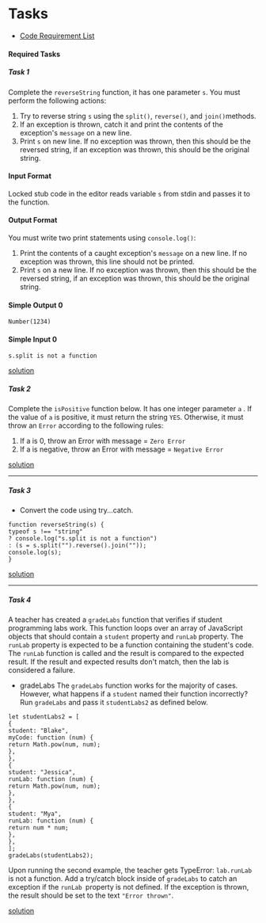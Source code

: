 # Tasks

- [Code Requirement List](https://docs.google.com/document/d/1ruDwdOAXNmJ1WVu5gevdJzh9nbjchpPxpOtAEBbqdrs/edit)

#### Required Tasks

##### Task 1

Complete the `reverseString` function, it has one parameter `s`. You must perform the following actions:

1. Try to reverse string `s` using the `split()`, `reverse()`, and `join()`methods.
2. If an exception is thrown, catch it and print the contents of the exception's `message` on a new line.
3. Print `s` on new line. If no exception was thrown, then this should be the reversed string, if an exception was thrown, this should be the original string.

#### Input Format

Locked stub code in the editor reads variable `s` from stdin and passes it to the function.

#### Output Format

You must write two print statements using `console.log()`:

1. Print the contents of a caught exception's `message` on a new line. If no exception was thrown, this line should not be printed.
2. Print `s` on a new line. If no exception was thrown, then this should be the reversed string, if an exception was thrown, this should be the original string.

#### Simple Output 0

```
Number(1234)

```

#### Simple Input 0

```
s.split is not a function

```

[solution](https://github.com/Gayane25/Lesson011-Errors-RegEx/blob/master/Errors/reversedString.js)

##### Task 2

Complete the `isPositive` function below. It has one integer parameter `a` . If the value of `a` is positive, it must return the string `YES`. Otherwise, it must throw an `Error` according to the following rules:

1. If a is 0, throw an Error with message = `Zero Error`
2. If a is negative, throw an Error with message = `Negative Error`

[solution](https://github.com/Gayane25/Lesson011-Errors-RegEx/blob/master/Errors/isPositive.js)

---

##### Task 3

- Convert the code using try...catch.

```
function reverseString(s) {
typeof s !== "string"
? console.log("s.split is not a function")
: (s = s.split("").reverse().join(""));
console.log(s);
}
```

[solution](https://github.com/Gayane25/Lesson011-Errors-RegEx/blob/master/Errors/reversedString.js)

---

##### Task 4

A teacher has created a `gradeLabs` function that verifies if student programming labs work. This function loops over an array of JavaScript objects that should contain a `student` property and `runLab` property. The `runLab` property is expected to be a function containing the student's code. The `runLab` function is called and the result is compared to the expected result. If the result and expected results don't match, then the lab is considered a failure.

- gradeLabs
  The `gradeLabs` function works for the majority of cases. However, what happens if a `student` named their function incorrectly? Run `gradeLabs` and pass it `studentLabs2` as defined below.

```
let studentLabs2 = [
{
student: "Blake",
myCode: function (num) {
return Math.pow(num, num);
},
},
{
student: "Jessica",
runLab: function (num) {
return Math.pow(num, num);
},
},
{
student: "Mya",
runLab: function (num) {
return num * num;
},
},
];
gradeLabs(studentLabs2);

```

Upon running the second example, the teacher gets TypeError: `lab.runLab` is not a function.
Add a try/catch block inside of `gradeLabs` to catch an exception if the `runLab `property is not defined.
If the exception is thrown, the result should be set to the text `"Error thrown"`.

[solution]()
